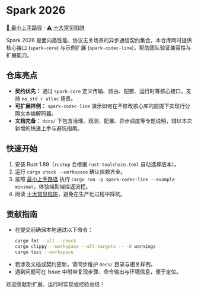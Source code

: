 # Spark 2026

[📘 最小上手路径](docs/getting-started.md) · [⚠️ 十大常见陷阱](docs/pitfalls.md)

Spark 2026 是面向高性能、协议无关场景的异步通信契约集合。本仓库同时提供核心接口 (`spark-core`) 与示例扩展 (`spark-codec-line`)，帮助团队验证兼容性与扩展能力。

## 仓库亮点

- **契约优先：** 通过 `spark-core` 定义传输、路由、配置、运行时等核心接口，支持 `no_std + alloc` 场景。
- **可扩展样例：** `spark-codec-line` 演示如何在不修改核心库的前提下实现行分隔文本编解码器。
- **文档完备：** `docs/` 下包含治理、观测、配置、异步调度等专题说明，辅以本次新增的快速上手与避坑指南。

## 快速开始

1. 安装 Rust 1.89（`rustup` 会根据 `rust-toolchain.toml` 自动选择版本）。
2. 运行 `cargo check --workspace` 确认依赖齐全。
3. 按照 [最小上手路径](docs/getting-started.md) 执行 `cargo run -p spark-codec-line --example minimal`，体验端到端往返流程。
4. 阅读 [十大常见陷阱](docs/pitfalls.md)，避免在生产化过程中踩坑。

## 贡献指南

- 在提交前确保本地通过以下命令：
  ```bash
  cargo fmt --all --check
  cargo clippy --workspace --all-targets -- -D warnings
  cargo test --workspace
  ```
- 若涉及文档或契约更新，请同步维护 `docs/` 目录与相关样例。
- 遇到问题可在 Issue 中附带复现步骤、命令输出与环境信息，便于定位。

欢迎贡献新扩展、运行时实现或经验总结！
